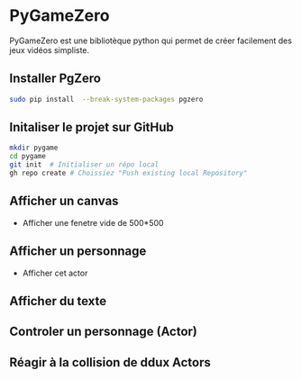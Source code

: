 # PyGameZero

PyGameZero est une bibliotèque python qui permet de créer facilement des jeux vidéos simpliste.

## Installer PgZero
```bash
sudo pip install  --break-system-packages pgzero
```

## Initaliser le projet sur GitHub

```bash
mkdir pygame
cd pygame
git init  # Initialiser un répo local
gh repo create # Choissiez "Push existing local Repository"
```

## Afficher un canvas

- Afficher une fenetre vide de 500*500

## Afficher un personnage
- Afficher cet actor 
## Afficher du texte

## Controler un personnage (Actor)

## Réagir à la collision de ddux Actors

